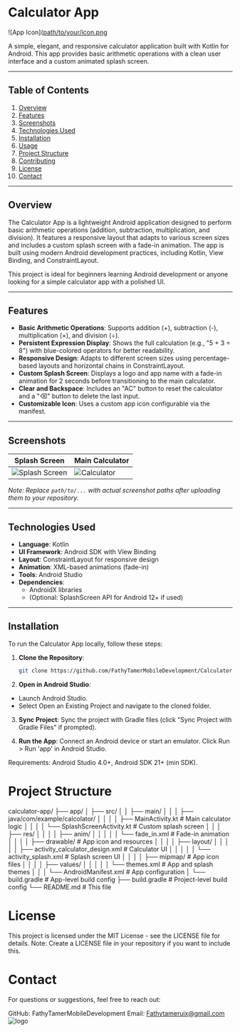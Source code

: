 # Calculator App

![App Icon]([path/to/your/icon.png](https://github.com/FathyTamerMobileDevelopment/CalculatorApplication/tree/main/app/src/main/res/drawable/logo.png) <!-- Optional: Add a screenshot or icon here -->

A simple, elegant, and responsive calculator application built with Kotlin for Android. This app provides basic arithmetic operations with a clean user interface and a custom animated splash screen.

---

## Table of Contents
1. [Overview](#overview)
2. [Features](#features)
3. [Screenshots](#screenshots)
4. [Technologies Used](#technologies-used)
5. [Installation](#installation)
6. [Usage](#usage)
7. [Project Structure](#project-structure)
8. [Contributing](#contributing)
9. [License](#license)
10. [Contact](#contact)

---

## Overview

The Calculator App is a lightweight Android application designed to perform basic arithmetic operations (addition, subtraction, multiplication, and division). It features a responsive layout that adapts to various screen sizes and includes a custom splash screen with a fade-in animation. The app is built using modern Android development practices, including Kotlin, View Binding, and ConstraintLayout.

This project is ideal for beginners learning Android development or anyone looking for a simple calculator app with a polished UI.

---

## Features

- **Basic Arithmetic Operations**: Supports addition (+), subtraction (-), multiplication (×), and division (÷).
- **Persistent Expression Display**: Shows the full calculation (e.g., "5 + 3 = 8") with blue-colored operators for better readability.
- **Responsive Design**: Adapts to different screen sizes using percentage-based layouts and horizontal chains in ConstraintLayout.
- **Custom Splash Screen**: Displays a logo and app name with a fade-in animation for 2 seconds before transitioning to the main calculator.
- **Clear and Backspace**: Includes an "AC" button to reset the calculator and a "⌫" button to delete the last input.
- **Customizable Icon**: Uses a custom app icon configurable via the manifest.

---

## Screenshots

| Splash Screen | Main Calculator |
|---------------|-----------------|
| ![Splash Screen](path/to/splash_screenshot.png) | ![Calculator](path/to/calculator_screenshot.png) |

*Note: Replace `path/to/...` with actual screenshot paths after uploading them to your repository.*

---

## Technologies Used

- **Language**: Kotlin
- **UI Framework**: Android SDK with View Binding
- **Layout**: ConstraintLayout for responsive design
- **Animation**: XML-based animations (fade-in)
- **Tools**: Android Studio
- **Dependencies**: 
  - AndroidX libraries
  - (Optional: SplashScreen API for Android 12+ if used)

---

## Installation

To run the Calculator App locally, follow these steps:

1. **Clone the Repository**:
   ```bash
   git clone https://github.com/FathyTamerMobileDevelopment/CalculatorApplication.git
   
2. **Open in Android Studio**:
- Launch Android Studio.
- Select Open an Existing Project and navigate to the cloned folder.
  
3. **Sync Project**:
Sync the project with Gradle files (click "Sync Project with Gradle Files" if prompted).

5. **Run the App**:
Connect an Android device or start an emulator.
Click Run > Run 'app' in Android Studio.


Requirements: Android Studio 4.0+, Android SDK 21+ (min SDK).



# Project Structure

calculator-app/
├── app/
│   ├── src/
│   │   ├── main/
│   │   │   ├── java/com/example/calcolator/
│   │   │   │   ├── MainActivity.kt         # Main calculator logic
│   │   │   │   └── SplashScreenActivity.kt # Custom splash screen
│   │   │   ├── res/
│   │   │   │   ├── anim/
│   │   │   │   │   └── fade_in.xml        # Fade-in animation
│   │   │   │   ├── drawable/              # App icon and resources
│   │   │   │   ├── layout/
│   │   │   │   │   ├── activity_calculator_design.xml # Calculator UI
│   │   │   │   │   └── activity_splash.xml           # Splash screen UI
│   │   │   │   ├── mipmap/                # App icon files
│   │   │   │   ├── values/
│   │   │   │   │   └── themes.xml         # App and splash themes
│   │   │   └── AndroidManifest.xml        # App configuration
│   └── build.gradle                       # App-level build config
├── build.gradle                           # Project-level build config
└── README.md                              # This file

# License
This project is licensed under the MIT License - see the LICENSE file for details.
Note: Create a LICENSE file in your repository if you want to include this.

# Contact
For questions or suggestions, feel free to reach out:

GitHub: FathyTamerMobileDevelopment
Email: Fathytameruix@gmail.com![logo](https://github.com/user-attachments/assets/de564699-998b-446e-ac3f-b82c912e6d0b)


